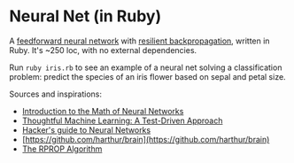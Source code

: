 Neural Net (in Ruby)
===

A [feedforward neural network](http://en.wikipedia.org/wiki/Feedforward_neural_network) with [resilient backpropagation](http://en.wikipedia.org/wiki/Rprop), written in Ruby. It's ~250 loc, with no external dependencies.

Run ```ruby iris.rb``` to see an example of a neural net solving a classification problem: predict the species of an iris flower based on sepal and petal size.

Sources and inspirations:

- [Introduction to the Math of Neural Networks](http://www.amazon.com/Introduction-Math-Neural-Networks-Heaton-ebook/dp/B00845UQL6)
- [Thoughtful Machine Learning: A Test-Driven Approach](http://www.amazon.com/Thoughtful-Machine-Learning-Test-Driven-Approach/dp/1449374069)
- [Hacker's guide to Neural Networks](http://karpathy.github.io/neuralnets/)
- [https://github.com/harthur/brain](https://github.com/harthur/brain)
- [The RPROP Algorithm](http://citeseerx.ist.psu.edu/viewdoc/download?doi=10.1.1.21.1417&rep=rep1&type=pdf)
